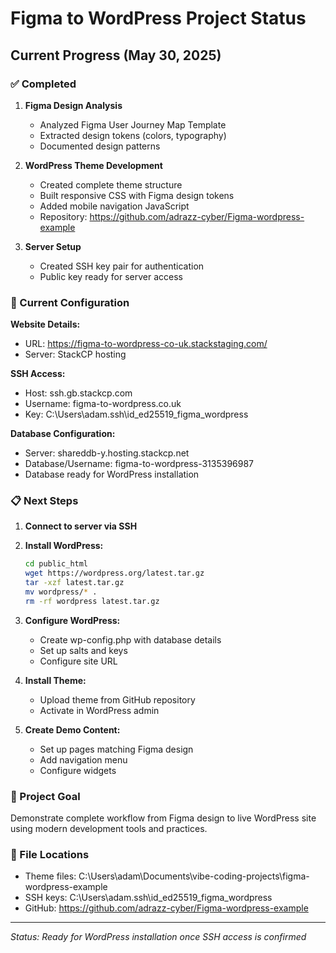 # Figma to WordPress Project Status

## Current Progress (May 30, 2025)

### ✅ Completed
1. **Figma Design Analysis**
   - Analyzed Figma User Journey Map Template
   - Extracted design tokens (colors, typography)
   - Documented design patterns

2. **WordPress Theme Development**
   - Created complete theme structure
   - Built responsive CSS with Figma design tokens
   - Added mobile navigation JavaScript
   - Repository: https://github.com/adrazz-cyber/Figma-wordpress-example

3. **Server Setup**
   - Created SSH key pair for authentication
   - Public key ready for server access

### 🔧 Current Configuration

**Website Details:**
- URL: https://figma-to-wordpress-co-uk.stackstaging.com/
- Server: StackCP hosting

**SSH Access:**
- Host: ssh.gb.stackcp.com
- Username: figma-to-wordpress.co.uk
- Key: C:\Users\adam\.ssh\id_ed25519_figma_wordpress

**Database Configuration:**
- Server: shareddb-y.hosting.stackcp.net
- Database/Username: figma-to-wordpress-3135396987
- Database ready for WordPress installation

### 📋 Next Steps

1. **Connect to server via SSH**
2. **Install WordPress:**
   ```bash
   cd public_html
   wget https://wordpress.org/latest.tar.gz
   tar -xzf latest.tar.gz
   mv wordpress/* .
   rm -rf wordpress latest.tar.gz
   ```

3. **Configure WordPress:**
   - Create wp-config.php with database details
   - Set up salts and keys
   - Configure site URL

4. **Install Theme:**
   - Upload theme from GitHub repository
   - Activate in WordPress admin

5. **Create Demo Content:**
   - Set up pages matching Figma design
   - Add navigation menu
   - Configure widgets

### 🚀 Project Goal
Demonstrate complete workflow from Figma design to live WordPress site using modern development tools and practices.

### 📁 File Locations
- Theme files: C:\Users\adam\Documents\vibe-coding-projects\figma-wordpress-example
- SSH keys: C:\Users\adam\.ssh\id_ed25519_figma_wordpress
- GitHub: https://github.com/adrazz-cyber/Figma-wordpress-example

---
*Status: Ready for WordPress installation once SSH access is confirmed*